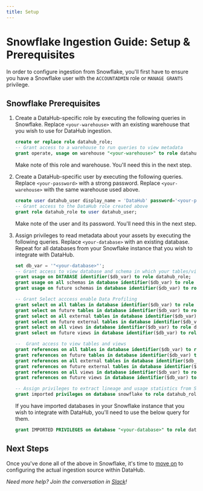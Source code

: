 ```yaml
---
title: Setup
---
```

# Snowflake Ingestion Guide: Setup & Prerequisites

In order to configure ingestion from Snowflake, you'll first have to ensure you have a Snowflake user with the `ACCOUNTADMIN` role or `MANAGE GRANTS` privilege.

## Snowflake Prerequisites

1. Create a DataHub-specific role by executing the following queries in Snowflake. Replace `<your-warehouse>` with an existing warehouse that you wish to use for DataHub ingestion.

   ```sql
   create or replace role datahub_role;
   -- Grant access to a warehouse to run queries to view metadata
   grant operate, usage on warehouse "<your-warehouse>" to role datahub_role;
   ```

   Make note of this role and warehouse. You'll need this in the next step.

2. Create a DataHub-specific user by executing the following queries. Replace `<your-password>` with a strong password. Replace `<your-warehouse>` with the same warehouse used above.

   ```sql
   create user datahub_user display_name = 'DataHub' password='<your-password>' default_role = datahub_role default_warehouse = '<your-warehouse>';
   -- Grant access to the DataHub role created above
   grant role datahub_role to user datahub_user;
   ```

   Make note of the user and its password. You'll need this in the next step.

3. Assign privileges to read metadata about your assets by executing the following queries. Replace `<your-database>` with an existing database. Repeat for all databases from your Snowflake instance that you wish to integrate with DataHub.

   ```sql
   set db_var = '"<your-database>"';
   -- Grant access to view database and schema in which your tables/views exist
   grant usage on DATABASE identifier($db_var) to role datahub_role;
   grant usage on all schemas in database identifier($db_var) to role datahub_role;
   grant usage on future schemas in database identifier($db_var) to role datahub_role;

   -- Grant Select acccess enable Data Profiling
   grant select on all tables in database identifier($db_var) to role datahub_role;
   grant select on future tables in database identifier($db_var) to role datahub_role;
   grant select on all external tables in database identifier($db_var) to role datahub_role;
   grant select on future external tables in database identifier($db_var) to role datahub_role;
   grant select on all views in database identifier($db_var) to role datahub_role;
   grant select on future views in database identifier($db_var) to role datahub_role;

   --  Grant access to view tables and views
   grant references on all tables in database identifier($db_var) to role datahub_role;
   grant references on future tables in database identifier($db_var) to role datahub_role;
   grant references on all external tables in database identifier($db_var) to role datahub_role;
   grant references on future external tables in database identifier($db_var) to role datahub_role;
   grant references on all views in database identifier($db_var) to role datahub_role;
   grant references on future views in database identifier($db_var) to role datahub_role;

   -- Assign privileges to extract lineage and usage statistics from Snowflake by executing the below query.
   grant imported privileges on database snowflake to role datahub_role;

   ```

   If you have imported databases in your Snowflake instance that you wish to integrate with DataHub, you'll need to use the below query for them.

   ```sql
   grant IMPORTED PRIVILEGES on database "<your-database>" to role datahub_role;  
   ```

## Next Steps

Once you've done all of the above in Snowflake, it's time to [move on](configuration.md) to configuring the actual ingestion source within DataHub.

*Need more help? Join the conversation in [Slack](https://datahubproject.io/slack?utm_source=docs&utm_medium=docs&utm_campaign=docs_page_link)!*
